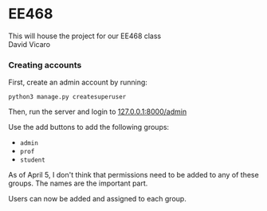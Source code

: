 # EE468

This will house the project for our EE468 class<br />
David Vicaro



### Creating accounts

First, create an admin account by running:

`python3 manage.py createsuperuser`

Then, run the server and login to [127.0.0.1:8000/admin](127.0.0.1:8000/admin)

Use the add buttons to add the following groups:
* `admin`
* `prof`
* `student`

As of April 5, I don't think that permissions need to be added to any of these groups. The names are the important part.

Users can now be added and assigned to each group.